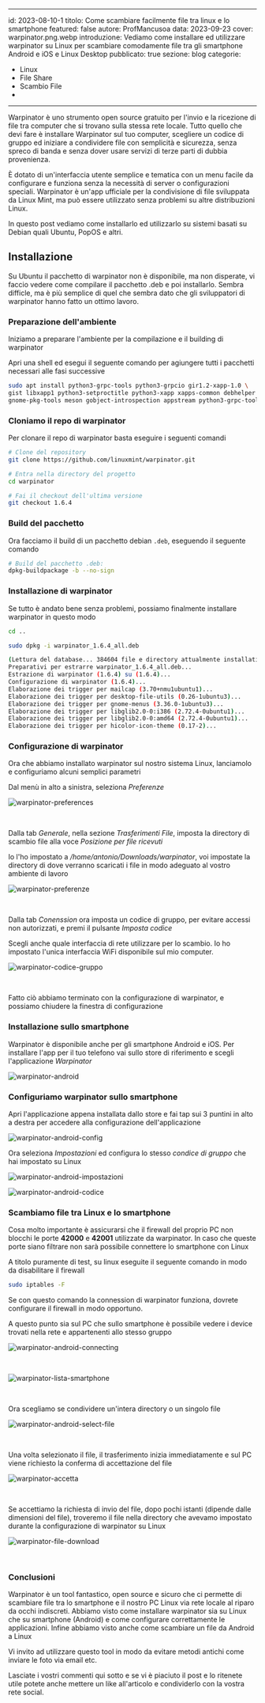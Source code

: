
---
id: 2023-08-10-1
titolo: Come scambiare facilmente file tra linux e lo smartphone
featured: false
autore: ProfMancusoa
data: 2023-09-23
cover: warpinator.png.webp
introduzione: Vediamo come installare ed utilizzare warpinator su Linux per scambiare comodamente file tra gli smartphone Android e iOS e Linux Desktop
pubblicato: true
sezione: blog
categorie:
  - Linux
  - File Share
  - Scambio File
  - 
---


Warpinator è uno strumento open source gratuito per l'invio e la ricezione di file tra computer che si trovano sulla stessa rete locale. 
Tutto quello che devi fare è installare Warpinator sul tuo computer, scegliere un codice di gruppo ed iniziare a condividere file con semplicità e sicurezza, senza spreco di banda e senza dover usare servizi di terze parti di dubbia provenienza.


È dotato di un'interfaccia utente semplice e tematica con un menu facile da configurare e funziona senza la necessità di server o configurazioni speciali. Warpinator è un'app ufficiale per la condivisione di file sviluppata da Linux Mint, ma può essere utilizzato senza problemi su altre distribuzioni Linux.

In questo post vediamo come installarlo ed utilizzarlo su sistemi basati su Debian quali Ubuntu, PopOS e altri.

## Installazione

Su Ubuntu il pacchetto di warpinator non è disponibile, ma non disperate, vi faccio vedere come compilare il pacchetto .deb e poi installarlo.
Sembra difficle, ma è più semplice di quel che sembra dato che gli sviluppatori di warpinator hanno fatto un ottimo lavoro.

### Preparazione dell'ambiente

Iniziamo a preparare l'ambiente per la compilazione e il building di warpinator

Apri una shell ed esegui il seguente comando per agiungere tutti i pacchetti necessari alle fasi successive

```bash
sudo apt install python3-grpc-tools python3-grpcio gir1.2-xapp-1.0 \
gist libxapp1 python3-setproctitle python3-xapp xapps-common debhelper dh-python \
gnome-pkg-tools meson gobject-introspection appstream python3-grpc-tools git
```

### Cloniamo il repo di warpinator

Per clonare il repo di warpinator basta eseguire i seguenti comandi

```bash
# Clone del repository
git clone https://github.com/linuxmint/warpinator.git

# Entra nella directory del progetto
cd warpinator

# Fai il checkout dell'ultima versione
git checkout 1.6.4
```

### Build del pacchetto

Ora facciamo il build di un pacchetto debian `.deb`, eseguendo il seguente comando

```bash
# Build del pacchetto .deb:
dpkg-buildpackage -b --no-sign
```

### Installazione di warpinator

Se tutto è andato bene senza problemi, possiamo finalmente installare warpinator in questo modo

```bash
cd ..

sudo dpkg -i warpinator_1.6.4_all.deb

(Lettura del database... 384604 file e directory attualmente installati.)
Preparativi per estrarre warpinator_1.6.4_all.deb...
Estrazione di warpinator (1.6.4) su (1.6.4)...
Configurazione di warpinator (1.6.4)...
Elaborazione dei trigger per mailcap (3.70+nmu1ubuntu1)...
Elaborazione dei trigger per desktop-file-utils (0.26-1ubuntu3)...
Elaborazione dei trigger per gnome-menus (3.36.0-1ubuntu3)...
Elaborazione dei trigger per libglib2.0-0:i386 (2.72.4-0ubuntu1)...
Elaborazione dei trigger per libglib2.0-0:amd64 (2.72.4-0ubuntu1)...
Elaborazione dei trigger per hicolor-icon-theme (0.17-2)...
```

### Configurazione di warpinator

Ora che abbiamo installato warpinator sul nostro sistema Linux, lanciamolo e configuriamo alcuni semplici parametri

Dal menù in alto a sinistra, seleziona *Preferenze*

![warpinator-preferences](/img/posts/come-scambiare-facilmente-file-tra-linux-e-lo-smartphone/warpinator-preferenze.png.webp)

<br>

Dalla tab *Generale*, nella sezione *Trasferimenti File*, imposta la directory di scambio file alla voce *Posizione per file ricevuti*

Io l'ho impostato a */home/antonio/Downloads/warpinator*, voi impostate la directory di dove verranno scaricati i file in modo adeguato al vostro ambiente di lavoro

![warpinator-preferenze](/img/posts/come-scambiare-facilmente-file-tra-linux-e-lo-smartphone/warpinator-download-dir.png.webp)

<br>

Dalla tab *Conenssion* ora imposta un codice di gruppo, per evitare accessi non autorizzati, e premi il pulsante *Imposta codice*

Scegli anche quale interfaccia di rete utilizzare per lo scambio. Io ho impostato l'unica interfaccia WiFi disponibile sul mio computer.

![warpinator-codice-gruppo](/img/posts/come-scambiare-facilmente-file-tra-linux-e-lo-smartphone/warpinator-codice-gruppo.png.webp)

<br>

Fatto ciò abbiamo terminato con la configurazione di warpinator, e possiamo chiudere la finestra di configurazione

### Installazione sullo smartphone

Warpinator è disponibile anche per gli smartphone Android e iOS. Per installare l'app per il tuo telefono vai sullo store di riferimento e scegli l'applicazione *Warpinator*

![warpinator-android](/img/posts/come-scambiare-facilmente-file-tra-linux-e-lo-smartphone/warpinator-android.png.webp)

### Configuriamo warpinator sullo smartphone

Apri l'applicazione appena installata dallo store e fai tap sui 3 puntini in alto a destra per accedere alla configurazione dell'applicazione

![warpinator-android-config](/img/posts/come-scambiare-facilmente-file-tra-linux-e-lo-smartphone/warpinator-android-config.png.webp)

Ora seleziona *Impostazioni* ed configura lo stesso *condice di gruppo* che hai impostato su Linux

![warpinator-android-impostazioni](/img/posts/come-scambiare-facilmente-file-tra-linux-e-lo-smartphone/warpinator-android-impostazioni.png.webp)


![warpinator-android-codice](/img/posts/come-scambiare-facilmente-file-tra-linux-e-lo-smartphone/warpinator-android-codice.png.webp)


### Scambiamo file tra Linux e lo smartphone

Cosa molto importante è assicurarsi che il firewall del proprio PC non blocchi le porte **42000** e **42001** utilizzate da warpinator.
In caso che queste porte siano filtrare non sarà possibile connettere lo smartphone con Linux

A titolo puramente di test, su linux eseguite il seguente comando in modo da disabilitare il firewall

```bash
sudo iptables -F
```

Se con questo comando la connession di warpinator funziona, dovrete configurare il firewall in modo opportuno.

A questo punto sia sul PC che sullo smartphone è possibile vedere i device trovati nella rete e appartenenti allo stesso gruppo


![warpinator-android-connecting](/img/posts/come-scambiare-facilmente-file-tra-linux-e-lo-smartphone/warpinator-android-connecting.png.webp)

<br>

![warpinator-lista-smartphone](/img/posts/come-scambiare-facilmente-file-tra-linux-e-lo-smartphone/warpinator-lista-smartphone.png.webp)

<br>

Ora scegliamo se condividere un'intera directory o un singolo file

![warpinator-android-select-file](/img/posts/come-scambiare-facilmente-file-tra-linux-e-lo-smartphone/warpinator-android-select-file.png.webp)

<br>

Una volta selezionato il file, il trasferimento inizia immediatamente e sul PC viene richiesto la conferma di accettazione del file


![warpinator-accetta](/img/posts/come-scambiare-facilmente-file-tra-linux-e-lo-smartphone/warpinator-accetta.png.webp)

<br>

Se accettiamo la richiesta di invio del file, dopo pochi istanti (dipende dalle dimensioni del file), troveremo il file nella directory che avevamo impostato durante la configurazione di warpinator su Linux

![warpinator-file-download](/img/posts/come-scambiare-facilmente-file-tra-linux-e-lo-smartphone/warpinator-file-download.png.webp)

<br>

### Conclusioni

Warpinator è un tool fantastico, open source e sicuro che ci permette di scambiare file tra lo smartphone e il nostro PC Linux via rete locale al riparo da occhi indiscreti.
Abbiamo visto come installare warpinator sia su Linux che su smartphone (Android) e come configurare correttamente le applicazioni.
Infine abbiamo visto anche come scambiare un file da Android a Linux

Vi invito ad utilizzare questo tool in modo da evitare metodi antichi come inviare le foto via email etc.

Lasciate i vostri commenti qui sotto e se vi è piaciuto il post e lo ritenete utile potete anche mettere un like all'articolo e condividerlo con la vostra rete social.
